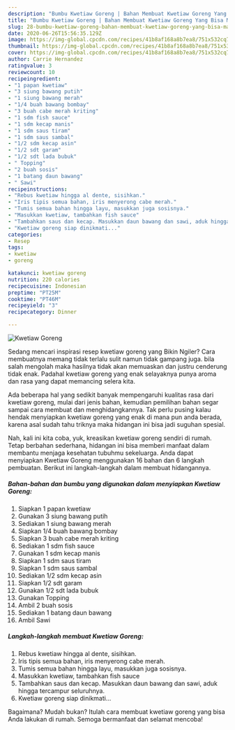 ```yaml
---
description: "Bumbu Kwetiaw Goreng | Bahan Membuat Kwetiaw Goreng Yang Bisa Manjain Lidah"
title: "Bumbu Kwetiaw Goreng | Bahan Membuat Kwetiaw Goreng Yang Bisa Manjain Lidah"
slug: 28-bumbu-kwetiaw-goreng-bahan-membuat-kwetiaw-goreng-yang-bisa-manjain-lidah
date: 2020-06-26T15:56:35.129Z
image: https://img-global.cpcdn.com/recipes/41b8af168a8b7ea8/751x532cq70/kwetiaw-goreng-foto-resep-utama.jpg
thumbnail: https://img-global.cpcdn.com/recipes/41b8af168a8b7ea8/751x532cq70/kwetiaw-goreng-foto-resep-utama.jpg
cover: https://img-global.cpcdn.com/recipes/41b8af168a8b7ea8/751x532cq70/kwetiaw-goreng-foto-resep-utama.jpg
author: Carrie Hernandez
ratingvalue: 3
reviewcount: 10
recipeingredient:
- "1 papan kwetiaw"
- "3 siung bawang putih"
- "1 siung bawang merah"
- "1/4 buah bawang bombay"
- "3 buah cabe merah kriting"
- "1 sdm fish sauce"
- "1 sdm kecap manis"
- "1 sdm saus tiram"
- "1 sdm saus sambal"
- "1/2 sdm kecap asin"
- "1/2 sdt garam"
- "1/2 sdt lada bubuk"
- " Topping"
- "2 buah sosis"
- "1 batang daun bawang"
- " Sawi"
recipeinstructions:
- "Rebus kwetiaw hingga al dente, sisihkan."
- "Iris tipis semua bahan, iris menyerong cabe merah."
- "Tumis semua bahan hingga layu, masukkan juga sosisnya."
- "Masukkan kwetiaw, tambahkan fish sauce"
- "Tambahkan saus dan kecap. Masukkan daun bawang dan sawi, aduk hingga tercampur seluruhnya."
- "Kwetiaw goreng siap dinikmati..."
categories:
- Resep
tags:
- kwetiaw
- goreng

katakunci: kwetiaw goreng 
nutrition: 220 calories
recipecuisine: Indonesian
preptime: "PT25M"
cooktime: "PT46M"
recipeyield: "3"
recipecategory: Dinner

---
```



![Kwetiaw Goreng](https://img-global.cpcdn.com/recipes/41b8af168a8b7ea8/751x532cq70/kwetiaw-goreng-foto-resep-utama.jpg)

Sedang mencari inspirasi resep kwetiaw goreng yang Bikin Ngiler? Cara membuatnya memang tidak terlalu sulit namun tidak gampang juga. bila salah mengolah maka hasilnya tidak akan memuaskan dan justru cenderung tidak enak. Padahal kwetiaw goreng yang enak selayaknya punya aroma dan rasa yang dapat memancing selera kita.



Ada beberapa hal yang sedikit banyak mempengaruhi kualitas rasa dari kwetiaw goreng, mulai dari jenis bahan, kemudian pemilihan bahan segar sampai cara membuat dan menghidangkannya. Tak perlu pusing kalau hendak menyiapkan kwetiaw goreng yang enak di mana pun anda berada, karena asal sudah tahu triknya maka hidangan ini bisa jadi suguhan spesial.


Nah, kali ini kita coba, yuk, kreasikan kwetiaw goreng sendiri di rumah. Tetap berbahan sederhana, hidangan ini bisa memberi manfaat dalam membantu menjaga kesehatan tubuhmu sekeluarga. Anda dapat menyiapkan Kwetiaw Goreng menggunakan 16 bahan dan 6 langkah pembuatan. Berikut ini langkah-langkah dalam membuat hidangannya.

<!--inarticleads1-->

##### Bahan-bahan dan bumbu yang digunakan dalam menyiapkan Kwetiaw Goreng:

1. Siapkan 1 papan kwetiaw
1. Gunakan 3 siung bawang putih
1. Sediakan 1 siung bawang merah
1. Siapkan 1/4 buah bawang bombay
1. Siapkan 3 buah cabe merah kriting
1. Sediakan 1 sdm fish sauce
1. Gunakan 1 sdm kecap manis
1. Siapkan 1 sdm saus tiram
1. Siapkan 1 sdm saus sambal
1. Sediakan 1/2 sdm kecap asin
1. Siapkan 1/2 sdt garam
1. Gunakan 1/2 sdt lada bubuk
1. Gunakan  Topping
1. Ambil 2 buah sosis
1. Sediakan 1 batang daun bawang
1. Ambil  Sawi




<!--inarticleads2-->

##### Langkah-langkah membuat Kwetiaw Goreng:

1. Rebus kwetiaw hingga al dente, sisihkan.
1. Iris tipis semua bahan, iris menyerong cabe merah.
1. Tumis semua bahan hingga layu, masukkan juga sosisnya.
1. Masukkan kwetiaw, tambahkan fish sauce
1. Tambahkan saus dan kecap. Masukkan daun bawang dan sawi, aduk hingga tercampur seluruhnya.
1. Kwetiaw goreng siap dinikmati...




Bagaimana? Mudah bukan? Itulah cara membuat kwetiaw goreng yang bisa Anda lakukan di rumah. Semoga bermanfaat dan selamat mencoba!

